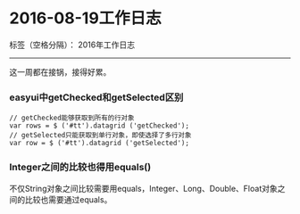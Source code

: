 ﻿# 2016-08-19工作日志

标签（空格分隔）： 2016年工作日志

---

这一周都在接锅，接得好累。

### easyui中getChecked和getSelected区别

``` 
// getChecked能够获取到所有的行对象
var rows = $ ('#tt').datagrid ('getChecked');
// getSelected只能获取到单行对象，即使选择了多行对象
var row = $ ('#tt').datagrid ('getSelected');
``` 

### Integer之间的比较也得用equals()

不仅String对象之间比较需要用equals，Integer、Long、Double、Float对象之间的比较也需要通过equals。








